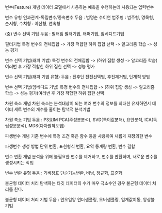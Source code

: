변수(Feature) 개념
데이터 모델에서 사용하는 예측을 수행하는데 사용되는 입력변수

변수 유형
인과관계-독립변수/종속변수
두음 : 범명순 수이연
범주형 : 범주형, 명목형, 순서형, 
수치형 : 이산형, 연속형

(중) 변수 선택 기법
두음 : 필래임
필터기법, 래퍼기법, 임베디드기법

필터기법
특정 변수의 전체집합 -> 가장 적합한 하위 집합 선택 -> 알고리즘 학습 -> 성능 평가

변수 선택 기법(래퍼 기법)
특정 변수의 전체집합 -> (하위 집합 생성 -> 알고리즘 학습)여러번 후 가장 적합한 하위 집한 선택
 -> 성능 평가

변수 선택 기법(래퍼 기법 유형)
두음 : 전후단
전진선택법, 후진제거법, 단계적 방법

변수 선택 기법(임베디드 기법)
특정 변수의 전체집합 -> (하위 집합 생성 -> 알고리즘 학습 -> 성능 평가)여러번 후 가장 적합한 하위 집한 선택

차원 축소 개념
차원 축소는 분석대상이 되는 여러 변수의 정보를 최대한 유지하면서 데이터 세트 변수의 개수를 줄이는 탐색적 분석기법

차원 축소 기법
두음 : PS요IM
PCA(주성분분석), SVD(특이값분해), 요인분석, ICA(독립성분분석), MDS(다차원척도법)

파생변수 개념
기존 변수에 특정 조건 혹은 함수 등을 사용하여 새롭게 재정의한 변수

파생변수 생성 방법
단위 변환, 표현형식 변환, 요약 통계량 변환, 변수 결합

변수 변환 개념
분석을 위해 불필요한 변수를 제거하고, 변수를 반환하며, 새로운 변수를 생성시키는 작업

변수 변환 유형
두음 : 기비정표
단순기능변환, 비닝, 정규화, 표준화

불균형 데이터 처리
탐색하는 타깃 데이터의 수가 매우 극소수인 경우 불균형 데이터 처리를 한다.

불균형 데이터 처리 기법
두음 : 언오임앙
언더샘플링, 오버샘플링, 임계값이동, 앙상블기법
